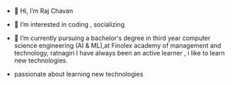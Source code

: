 - 👋 Hi, I’m Raj Chavan
- 👀 I’m interested in coding , socializing 
- 🌱 I’m currently pursuing a bachelor's degree in third year computer science engineering (AI & ML),at Finolex academy of management and technology, ratnagiri
I have always been an active learner , i like to learn new technologies.

- passionate about learning new technologies

<!---
chavanraj9693/chavanraj9693 is a ✨ special ✨ repository because its `README.md` (this file) appears on your GitHub profile.
You can click the Preview link to take a look at your changes.
--->
